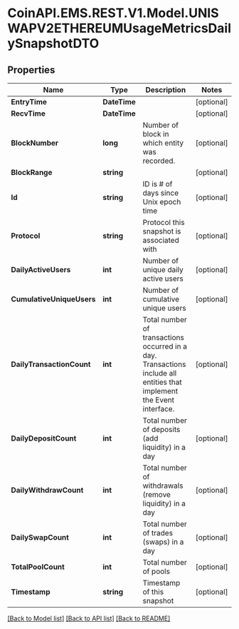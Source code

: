 
# CoinAPI.EMS.REST.V1.Model.UNISWAPV2ETHEREUMUsageMetricsDailySnapshotDTO

## Properties

Name | Type | Description | Notes
------------ | ------------- | ------------- | -------------
**EntryTime** | **DateTime** |  | [optional] 
**RecvTime** | **DateTime** |  | [optional] 
**BlockNumber** | **long** | Number of block in which entity was recorded. | [optional] 
**BlockRange** | **string** |  | [optional] 
**Id** | **string** | ID is # of days since Unix epoch time | [optional] 
**Protocol** | **string** | Protocol this snapshot is associated with | [optional] 
**DailyActiveUsers** | **int** | Number of unique daily active users | [optional] 
**CumulativeUniqueUsers** | **int** | Number of cumulative unique users | [optional] 
**DailyTransactionCount** | **int** | Total number of transactions occurred in a day. Transactions include all entities that implement the Event interface. | [optional] 
**DailyDepositCount** | **int** | Total number of deposits (add liquidity) in a day | [optional] 
**DailyWithdrawCount** | **int** | Total number of withdrawals (remove liquidity) in a day | [optional] 
**DailySwapCount** | **int** | Total number of trades (swaps) in a day | [optional] 
**TotalPoolCount** | **int** | Total number of pools | [optional] 
**Timestamp** | **string** | Timestamp of this snapshot | [optional] 

[[Back to Model list]](../README.md#documentation-for-models)
[[Back to API list]](../README.md#documentation-for-api-endpoints)
[[Back to README]](../README.md)

